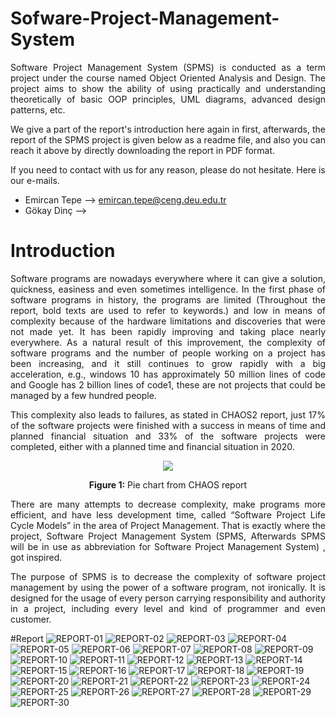 # Sofware-Project-Management-System

<p align="justify">Software Project Management System (SPMS) is conducted as a term project under the course named Object Oriented Analysis and Design.
The project aims to show the ability of  using practically and understanding theoretically of basic OOP principles, UML diagrams, advanced design patterns, etc.</p>

<p align="justify">We give a part of the report's introduction here again in first, afterwards, the report of the SPMS project is given below as a readme file, and also you can reach it above by directly downloading the report in PDF format.</p>

If you need to contact with us for any reason, please do not hesitate. Here is our e-mails.
- Emircan Tepe --> emircan.tepe@ceng.deu.edu.tr
- Gökay Dinç   --> 

# Introduction
<p align="justify">Software programs are nowadays everywhere where it can give a solution, quickness, easiness and even sometimes intelligence. In the first phase of software programs in history, the programs are limited (Throughout the report, bold texts are used to refer to keywords.) and low in means of complexity because of the hardware limitations and discoveries that were not made yet. It has been rapidly improving and taking place nearly everywhere. As a natural result of this improvement, the complexity of software programs and the number of people working on a project has been increasing, and it still continues to grow rapidly with a big acceleration, e.g., windows 10 has approximately 50 million lines of code and Google has 2 billion lines of code1, these are not projects that could be managed by a few hundred people.</p>

<p align="justify">This complexity also leads to failures, as stated in CHAOS2 report, just 17% of the software projects were finished with a success in means of time and planned financial situation and 33% of the software projects were completed, either with a planned time and financial situation in 2020.</p>
<p align="center"><img src="https://user-images.githubusercontent.com/73601642/171600263-28391bb4-6618-449f-8832-de13eb59136e.png"></p>
<p align="center"> <strong>Figure 1:</strong> Pie chart from CHAOS report</p>

<p align="justify">There are many attempts to decrease complexity, make programs more efficient, and have less development time, called “Software Project Life Cycle Models” in the area of Project Management. That is exactly where the project, Software Project Management System (SPMS, Afterwards SPMS will be in use as abbreviation for Software Project Management System) , got inspired.</p>
<p align="justify">The purpose of SPMS is to decrease the complexity of software project management by using the power of a software program, not ironically. It is designed for the usage of every person carrying responsibility and authority in a project, including every level and kind of programmer and even customer.</p>

#Report
![REPORT-01](https://user-images.githubusercontent.com/73601642/171598675-6bcbe365-5b98-4331-a951-86766e9b284f.png)
![REPORT-02](https://user-images.githubusercontent.com/73601642/171598258-790db236-91df-4af8-8f29-f425c07406a3.png)
![REPORT-03](https://user-images.githubusercontent.com/73601642/171598281-8a42d322-5443-4175-a3bb-7120a36a2f5d.png)
![REPORT-04](https://user-images.githubusercontent.com/73601642/171598291-b67db7f1-7156-4cd5-ba2f-dc636f05e9ab.png)
![REPORT-05](https://user-images.githubusercontent.com/73601642/171598298-3c0c6500-f481-4afb-9503-415534c5b853.png)
![REPORT-06](https://user-images.githubusercontent.com/73601642/171598303-ee35dc50-21b6-4657-9d73-4a96688a573c.png)
![REPORT-07](https://user-images.githubusercontent.com/73601642/171598312-cbd20038-3391-43c0-9614-2dc2814109b9.png)
![REPORT-08](https://user-images.githubusercontent.com/73601642/171598318-9d4ef2e8-3f0f-400a-adfd-ec52d96425b8.png)
![REPORT-09](https://user-images.githubusercontent.com/73601642/171598331-b1a1f7a8-b062-4773-8a3d-c91430e66eac.png)
![REPORT-10](https://user-images.githubusercontent.com/73601642/171598337-a9e3da7f-8c46-4236-ba52-b36395028b8e.png)
![REPORT-11](https://user-images.githubusercontent.com/73601642/171598350-ad065869-9787-4d9c-8fb8-37953e602092.png)
![REPORT-12](https://user-images.githubusercontent.com/73601642/171598356-3817e777-5189-4747-96de-ed2f260d5efa.png)
![REPORT-13](https://user-images.githubusercontent.com/73601642/171598365-8268c57b-8b67-40c8-9049-d14e36f7537c.png)
![REPORT-14](https://user-images.githubusercontent.com/73601642/171598371-c9933a28-6751-491e-baa7-26397c7618a4.png)
![REPORT-15](https://user-images.githubusercontent.com/73601642/171598376-6e3e20e9-024c-4677-bb9a-6dadb7369a24.png)
![REPORT-16](https://user-images.githubusercontent.com/73601642/171598384-2f690b98-2446-4947-9214-48a1bd6fedc0.png)
![REPORT-17](https://user-images.githubusercontent.com/73601642/171598390-a5ba061d-b378-4ba0-829f-fb4f07359feb.png)
![REPORT-18](https://user-images.githubusercontent.com/73601642/171598400-eda46baa-e798-418e-b5c9-c8230c0ebf85.png)
![REPORT-19](https://user-images.githubusercontent.com/73601642/171598414-a3c747aa-050e-4dec-a6bc-4f6bd8c6a2ed.png)
![REPORT-20](https://user-images.githubusercontent.com/73601642/171598429-20f24a50-4947-4891-8676-11d329ea92d0.png)
![REPORT-21](https://user-images.githubusercontent.com/73601642/171598436-e6cf4adc-663b-4602-b2af-5ffa112edadb.png)
![REPORT-22](https://user-images.githubusercontent.com/73601642/171598445-b8dbfa11-ebc7-464b-8c2c-fdfa319eec02.png)
![REPORT-23](https://user-images.githubusercontent.com/73601642/171598451-38cd2114-46eb-437d-a1c2-120fea8a6a12.png)
![REPORT-24](https://user-images.githubusercontent.com/73601642/171598461-cbbd7f2d-a528-491c-b9eb-b21bf2e94a5e.png)
![REPORT-25](https://user-images.githubusercontent.com/73601642/171598470-7c2508de-8015-43a7-8157-74002fb21c6f.png)
![REPORT-26](https://user-images.githubusercontent.com/73601642/171598475-cabfb96b-a01d-410c-bd49-5f759d3b4e4e.png)
![REPORT-27](https://user-images.githubusercontent.com/73601642/171598481-d280c71c-daa9-4828-aff9-fc92cf93aba1.png)
![REPORT-28](https://user-images.githubusercontent.com/73601642/171598489-82bcc989-591a-495c-91d8-a4ab0853f990.png)
![REPORT-29](https://user-images.githubusercontent.com/73601642/171598509-78f1d06c-00cc-4167-b9d1-ce68c556efb6.png)
![REPORT-30](https://user-images.githubusercontent.com/73601642/171598523-3ac6eeb6-d673-45a0-a012-1a18f3a925fa.png)
